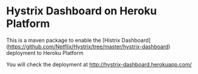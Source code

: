 Hystrix Dashboard on Heroku Platform
=====================================

This is a maven package to enable the [Histrix Dashboard] (https://github.com/Netflix/Hystrix/tree/master/hystrix-dashboard) deployment to Heroku Platform

You will check the deployment at http://hystrix-dashboard.herokuapp.com/

